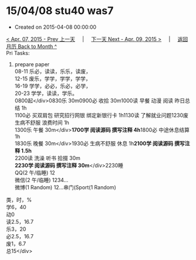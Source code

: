 # 15/04/08 stu40 was7

* Created on 2015-04-08 00:00:00

[&lt; Apr. 07, 2015 - Prev 上一天](d07.md)     \|     [下一天 Next - Apr. 09, 2015 &gt;](d09.md)     \|     [返回月历 Back to Month ^](index.md)   
Pri Tasks:  
1. prepare paper  
08-11 乐必，读读，乐乐，读废，  
12-15 废乐，学学，学学，学学，  
16-19 学学，必必，乐必，必学，  
20-23 学学，读读，学乐。  
0800起&lt;/div&gt;0830乐 30m0900必 收拾 30m1000读 早餐 动漫 阅读 昨日总结 1h  
1100必 买双肩包 研究招行网银 绑定新银行卡 1h1130读 了解就业问题1230废 生病不舒服 浪费时间 1h  
1300乐 午餐 30m&lt;/div&gt;**1700学 阅读源码 撰写注释 4h**1800必 中途休息结算 1h  
1830乐 晚餐 30m&lt;/div&gt;1930必 生病不舒服 休息 1h**2100学 阅读源码 撰写注释 1.5h**  
2200读 洗澡 听书 拾掇 30m  
**2230学 阅读源码 撰写注释 30m**&lt;/div&gt;2230睡  
QQ\(2 午/临睡\) 12  
微信\(2 午/临睡\) 1234…  
微博\(1 Random\) 12…串门\(Sport\(1 Random\)  
  
类，时，%  
学6，40  
动0  
读2.5，16.7  
乐3，20  
必2.5，16.7  
废1，6.7  
总15&lt;/div&gt;

